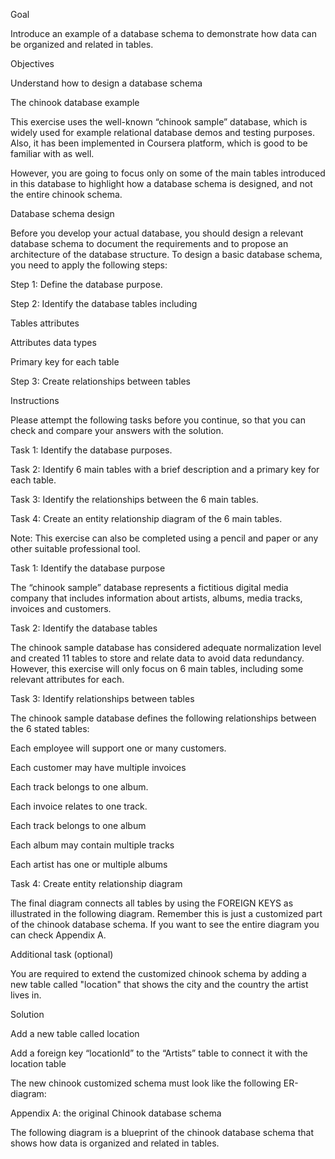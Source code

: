 Goal 

Introduce an example of a database schema to demonstrate how data can be organized and related in tables.


Objectives  

Understand how to design a database schema


The chinook database example 

This exercise uses the well-known “chinook sample” database, which is widely used for example relational database demos and testing purposes. Also, it has been implemented in Coursera platform, which is good to be familiar with as well.

However, you are going to focus only on some of the main tables introduced in this database to highlight how a database schema is designed, and not the entire chinook schema.


Database schema design 

Before you develop your actual database, you should design a relevant database schema to document the requirements and to propose an architecture of the database structure. To design a basic database schema, you need to apply the following steps:  

Step 1: Define the database purpose.  

Step 2: Identify the database tables including 

Tables attributes 

Attributes data types 

Primary key for each table  

Step 3: Create relationships between tables

 

Instructions 

Please attempt the following tasks before you continue, so that you can check and compare your answers with the solution. 

Task 1: Identify the database purposes.  

Task 2: Identify 6 main tables with a brief description and a primary key for each table.  

Task 3: Identify the relationships between the 6 main tables. 

Task 4: Create an entity relationship diagram of the 6 main tables. 

 

Note: This exercise can also be completed using a pencil and paper or any other suitable professional tool.


Task 1: Identify the database purpose 

The “chinook sample” database represents a fictitious digital media company that includes information about artists, albums, media tracks, invoices and customers. 

 

Task 2: Identify the database tables 

The chinook sample database has considered adequate normalization level and created 11 tables to store and relate data to avoid data redundancy. However, this exercise will only focus on 6 main tables, including some relevant attributes for each.  

Task 3: Identify relationships between tables 

The chinook sample database defines the following relationships between the 6 stated tables:  

Each employee will support one or many customers.  

Each customer may have multiple invoices  

Each track belongs to one album. 

Each invoice relates to one track. 

Each track belongs to one album  

Each album may contain multiple tracks 

Each artist has one or multiple albums 


Task 4: Create entity relationship diagram 

The final diagram connects all tables by using the FOREIGN KEYS as illustrated in the following diagram. Remember this is just a customized part of the chinook database schema. If you want to see the entire diagram you can check Appendix A. 

Additional task (optional)

You are required to extend the customized chinook schema by adding a new table called "location" that shows the city and the country the artist lives in. 


Solution 

Add a new table called location  

Add a foreign key “locationId” to the “Artists” table to connect it with the location table 

The new chinook customized schema must look like the following ER-diagram:

Appendix A: the original Chinook database schema 

The following diagram is a blueprint of the chinook database schema that shows how data is organized and related in tables.  


